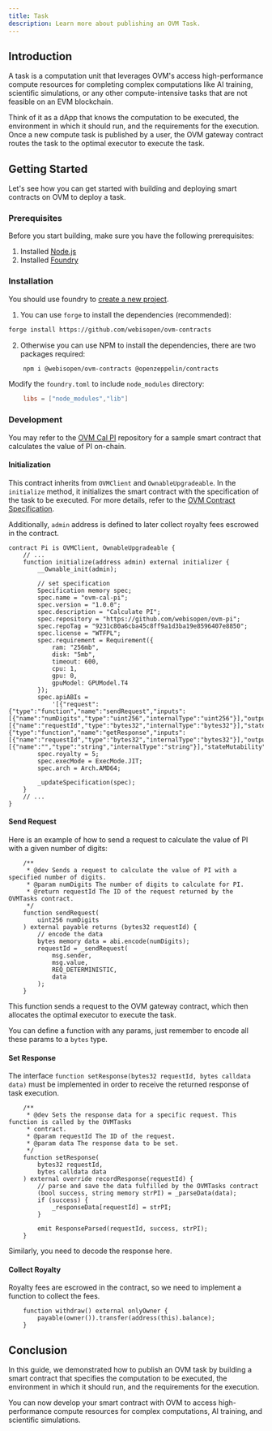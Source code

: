 ```yaml
---
title: Task
description: Learn more about publishing an OVM Task.
---
```


## Introduction

A task is a computation unit that leverages OVM's access high-performance compute resources for completing complex computations like AI training, scientific simulations, or any other compute-intensive tasks that are not feasible on an EVM blockchain.

Think of it as a dApp that knows the computation to be executed, the environment in which it should run, and the requirements for the execution.
Once a new compute task is published by a user, the OVM gateway contract routes the task to the optimal executor to execute the task.

## Getting Started

Let's see how you can get started with building and deploying smart contracts on OVM to deploy a task.

### Prerequisites

Before you start building, make sure you have the following prerequisites:

1. Installed [Node.js](https://nodejs.org/)
1. Installed [Foundry](https://getfoundry.sh/)

### Installation

You should use foundry to [create a new project](https://book.getfoundry.sh/projects/creating-a-new-project).

1. You can use `forge` to install the dependencies (recommended):

```bash
forge install https://github.com/webisopen/ovm-contracts
```


2. Otherwise you can use NPM to install the dependencies, there are two packages required:


```bash
    npm i @webisopen/ovm-contracts @openzeppelin/contracts
```

Modify the `foundry.toml` to include `node_modules` directory:

```toml
    libs = ["node_modules","lib"]
```

### Development

You may refer to the [OVM Cal PI](https://github.com/webisopen/ovm-cal-pi) repository for a sample smart contract that calculates the value of PI on-chain.

#### Initialization

This contract inherits from `OVMClient` and `OwnableUpgradeable`. In the ``initialize`` method, it initializes the smart contract with the specification of the task to be executed. For more details, refer to the [OVM Contract Specification](./specification).

Additionally, `admin` address is defined to later collect royalty fees escrowed in the contract.

```solidity
contract Pi is OVMClient, OwnableUpgradeable {
    // ...
    function initialize(address admin) external initializer {
        __Ownable_init(admin);

        // set specification
        Specification memory spec;
        spec.name = "ovm-cal-pi";
        spec.version = "1.0.0";
        spec.description = "Calculate PI";
        spec.repository = "https://github.com/webisopen/ovm-pi";
        spec.repoTag = "9231c80a6cba45c8ff9a1d3ba19e8596407e8850";
        spec.license = "WTFPL";
        spec.requirement = Requirement({
            ram: "256mb",
            disk: "5mb",
            timeout: 600,
            cpu: 1,
            gpu: 0,
            gpuModel: GPUModel.T4
        });
        spec.apiABIs =
            '[{"request": {"type":"function","name":"sendRequest","inputs":[{"name":"numDigits","type":"uint256","internalType":"uint256"}],"outputs":[{"name":"requestId","type":"bytes32","internalType":"bytes32"}],"stateMutability":"payable"},"getResponse":{"type":"function","name":"getResponse","inputs":[{"name":"requestId","type":"bytes32","internalType":"bytes32"}],"outputs":[{"name":"","type":"string","internalType":"string"}],"stateMutability":"view"}}]';
        spec.royalty = 5;
        spec.execMode = ExecMode.JIT;
        spec.arch = Arch.AMD64;

        _updateSpecification(spec);
    }
    // ...
}
```

#### Send Request

Here is an example of how to send a request to calculate the value of PI with a given number of digits:

```solidity
    /**
     * @dev Sends a request to calculate the value of PI with a specified number of digits.
     * @param numDigits The number of digits to calculate for PI.
     * @return requestId The ID of the request returned by the OVMTasks contract.
     */
    function sendRequest(
        uint256 numDigits
    ) external payable returns (bytes32 requestId) {
        // encode the data
        bytes memory data = abi.encode(numDigits);
        requestId = _sendRequest(
            msg.sender,
            msg.value,
            REQ_DETERMINISTIC,
            data
        );
    }
```

This function sends a request to the OVM gateway contract, which then allocates the optimal executor to execute the task.

You can define a function with any params, just remember to encode all these params to a `bytes` type.

#### Set Response

The interface `function setResponse(bytes32 requestId, bytes calldata data)` must be implemented in order to receive the returned response of task execution.

```solidity
    /**
     * @dev Sets the response data for a specific request. This function is called by the OVMTasks
     * contract.
     * @param requestId The ID of the request.
     * @param data The response data to be set.
     */
    function setResponse(
        bytes32 requestId,
        bytes calldata data
    ) external override recordResponse(requestId) {
        // parse and save the data fulfilled by the OVMTasks contract
        (bool success, string memory strPI) = _parseData(data);
        if (success) {
            _responseData[requestId] = strPI;
        }

        emit ResponseParsed(requestId, success, strPI);
    }
```

Similarly, you need to decode the response here.

#### Collect Royalty

Royalty fees are escrowed in the contract, so we need to implement a function to collect the fees.
```solidity
    function withdraw() external onlyOwner {
        payable(owner()).transfer(address(this).balance);
    }
```

## Conclusion

In this guide, we demonstrated how to publish an OVM task by building a smart contract that specifies the computation to be executed, the environment in which it should run, and the requirements for the execution.

You can now develop your smart contract with OVM to access high-performance compute resources for complex computations, AI training, and scientific simulations.
